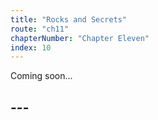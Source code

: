 ```yaml
---
title: "Rocks and Secrets"
route: "ch11"
chapterNumber: "Chapter Eleven"
index: 10
---
```


Coming soon...

## ---